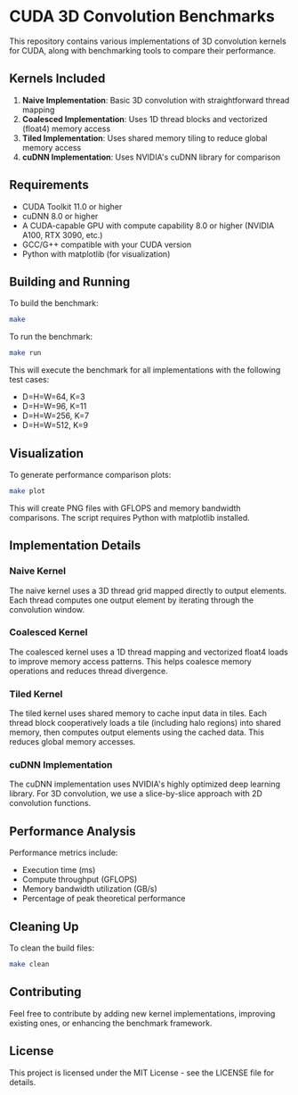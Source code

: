 # CUDA 3D Convolution Benchmarks

This repository contains various implementations of 3D convolution kernels for CUDA, along with benchmarking tools to compare their performance.

## Kernels Included

1. **Naive Implementation**: Basic 3D convolution with straightforward thread mapping
2. **Coalesced Implementation**: Uses 1D thread blocks and vectorized (float4) memory access
3. **Tiled Implementation**: Uses shared memory tiling to reduce global memory access
4. **cuDNN Implementation**: Uses NVIDIA's cuDNN library for comparison

## Requirements

- CUDA Toolkit 11.0 or higher
- cuDNN 8.0 or higher
- A CUDA-capable GPU with compute capability 8.0 or higher (NVIDIA A100, RTX 3090, etc.)
- GCC/G++ compatible with your CUDA version
- Python with matplotlib (for visualization)

## Building and Running

To build the benchmark:

```bash
make
```

To run the benchmark:

```bash
make run
```

This will execute the benchmark for all implementations with the following test cases:

- D=H=W=64, K=3
- D=H=W=96, K=11
- D=H=W=256, K=7
- D=H=W=512, K=9

## Visualization

To generate performance comparison plots:

```bash
make plot
```

This will create PNG files with GFLOPS and memory bandwidth comparisons. The script requires Python with matplotlib installed.

## Implementation Details

### Naive Kernel

The naive kernel uses a 3D thread grid mapped directly to output elements. Each thread computes one output element by iterating through the convolution window.

### Coalesced Kernel

The coalesced kernel uses a 1D thread mapping and vectorized float4 loads to improve memory access patterns. This helps coalesce memory operations and reduces thread divergence.

### Tiled Kernel

The tiled kernel uses shared memory to cache input data in tiles. Each thread block cooperatively loads a tile (including halo regions) into shared memory, then computes output elements using the cached data. This reduces global memory accesses.

### cuDNN Implementation

The cuDNN implementation uses NVIDIA's highly optimized deep learning library. For 3D convolution, we use a slice-by-slice approach with 2D convolution functions.

## Performance Analysis

Performance metrics include:

- Execution time (ms)
- Compute throughput (GFLOPS)
- Memory bandwidth utilization (GB/s)
- Percentage of peak theoretical performance

## Cleaning Up

To clean the build files:

```bash
make clean
```

## Contributing

Feel free to contribute by adding new kernel implementations, improving existing ones, or enhancing the benchmark framework.

## License

This project is licensed under the MIT License - see the LICENSE file for details.
